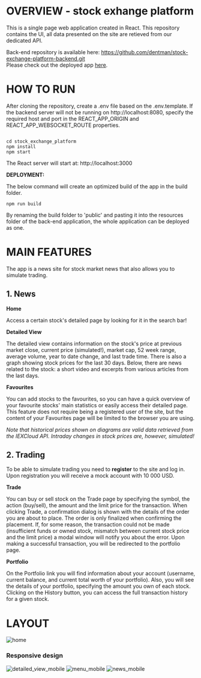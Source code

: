 # OVERVIEW - stock exhange platform

This is a single page web application created in React. This repository contains the UI, all data presented on the site are retieved from our dedicated API.

Back-end repository is available here: https://github.com/dentman/stock-exchange-platform-backend.git   
Please check out the deployed app [here](https://stock-exchange-platform.herokuapp.com).

# HOW TO RUN

After cloning the repository, create a .env file based on the .env.template. If the backend server will not be running on http://localhost:8080, specify the required host and port in the REACT_APP_ORIGIN and REACT_APP_WEBSOCKET_ROUTE properties.

<pre><code>
cd stock_exchange_platform
npm install
npm start
</code></pre>

The React server will start at: http://localhost:3000

**DEPLOYMENT:**

The below command will create an optimized build of the app in the build folder.

<pre><code>npm run build</code></pre>

By renaming the build folder to 'public' and pasting it into the resources folder of the back-end application, the whole application can be deployed as one.

# MAIN FEATURES

The app is a news site for stock market news that also allows you to simulate trading.

## 1. News

**Home**

Access a certain stock's detailed page by looking for it in the search bar!

**Detailed View**

The detailed view contains information on the stock's price at previous market close, current price (simulated!), market cap, 52 week range, average volume, year to date change, and last trade time. There is also a graph showing stock prices for the last 30 days. Below, there are news related to the stock: a short video and excerpts from various articles from the last days.

**Favourites**

You can add stocks to the favourites, so you can have a quick overview of your favourite stocks' main statistics or easily access their detailed page. This feature does not require being a registered user of the site, but the content of your Favourites page will be limited to the browser you are using.

_Note that historical prices shown on diagrams are valid data retrieved from the IEXCloud API. Intraday changes in stock prices are, however, simulated!_

## 2. Trading

To be able to simulate trading you need to **register** to the site and log in. Upon registration you will receive a mock account with 10 000 USD.

**Trade**

You can buy or sell stock on the Trade page by specifying the symbol, the action (buy/sell), the amount and the limit price for the transaction. When clicking Trade, a confirmation dialog is shown with the details of the order you are about to place. The order is only finalized when confirming the placement. If, for some reason, the transaction could not be made (insufficient funds or owned stock, mismatch between current stock price and the limit price) a modal window will notify you about the error. Upon making a successful transaction, you will be redirected to the portfolio page.

**Portfolio**

On the Portfolio link you will find information about your account (username, current balance, and current total worth of your portfolio). Also, you will see the details of your portfolio, specifying the amount you own of each stock. Clicking on the History button, you can access the full transaction history for a given stock.

# LAYOUT

![home](src/themes/main.png)

### Responsive design

![detailed_view_mobile](src/themes/detailed_mobile.png) ![menu_mobile](src/themes/menu_mobile.png) ![news_mobile](src/themes/news_mobile.png)
